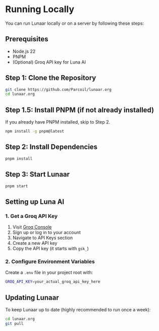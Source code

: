# Running Locally

You can run Lunaar locally or on a server by following these steps:

## Prerequisites

- Node.js 22
- PNPM
- (Optional) Groq API key for Luna AI

## Step 1: Clone the Repository

```sh
git clone https://github.com/Parcoil/lunaar.org
cd lunaar.org
```

## Step 1.5: Install PNPM (if not already installed)

If you already have PNPM installed, skip to Step 2.

```sh
npm install -g pnpm@latest
```

## Step 2: Install Dependencies

```sh
pnpm install
```

## Step 3: Start Lunaar

```sh
pnpm start
```

## Setting up Luna AI

### 1. Get a Groq API Key

1. Visit [Groq Console](https://console.groq.com/)
2. Sign up or log in to your account
3. Navigate to API Keys section
4. Create a new API key
5. Copy the API key (it starts with `gsk_`)

### 2. Configure Environment Variables

Create a `.env` file in your project root with:

```bash
GROQ_API_KEY=your_actual_groq_api_key_here
```

## Updating Lunaar

To keep Lunaar up to date (highly recommended to run once a week):

```sh
cd lunaar.org
git pull
```
